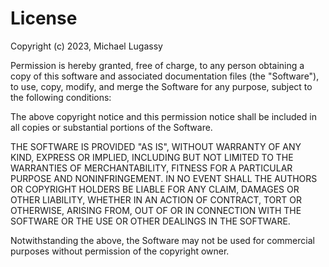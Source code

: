 # License

Copyright (c) 2023, Michael Lugassy

Permission is hereby granted, free of charge, to any person obtaining a copy of this software and associated documentation files (the "Software"), to use, copy, modify, and merge the Software for any purpose, subject to the following conditions:

The above copyright notice and this permission notice shall be included in all copies or substantial portions of the Software.

THE SOFTWARE IS PROVIDED "AS IS", WITHOUT WARRANTY OF ANY KIND, EXPRESS OR IMPLIED, INCLUDING BUT NOT LIMITED TO THE WARRANTIES OF MERCHANTABILITY, FITNESS FOR A PARTICULAR PURPOSE AND NONINFRINGEMENT. IN NO EVENT SHALL THE AUTHORS OR COPYRIGHT HOLDERS BE LIABLE FOR ANY CLAIM, DAMAGES OR OTHER LIABILITY, WHETHER IN AN ACTION OF CONTRACT, TORT OR OTHERWISE, ARISING FROM, OUT OF OR IN CONNECTION WITH THE SOFTWARE OR THE USE OR OTHER DEALINGS IN THE SOFTWARE.

Notwithstanding the above, the Software may not be used for commercial purposes without permission of the copyright owner.
